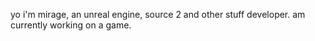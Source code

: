 yo i'm mirage, an unreal engine, source 2 and other stuff developer.
am currently working on a game.
